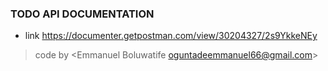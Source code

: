 ### TODO API DOCUMENTATION

- link <https://documenter.getpostman.com/view/30204327/2s9YkkeNEy>
> code by <Emmanuel Boluwatife oguntadeemmanuel66@gmail.com>